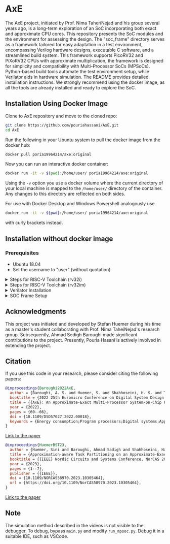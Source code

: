 # AxE

The AxE project, initiated by Prof. Nima TaheriNejad and his group several years ago, is a long-term exploration of an SoC incorporating both exact and approximate CPU cores. This repository presents the SoC modules and the environment for assessing the design. The "soc_frame" directory serves as a framework tailored for easy adaptation in a test environment, encompassing Verilog hardware designs, executable C software, and a streamlined build system. This framework supports PicoRV32 and PiXoRV32 CPUs with approximate multiplication, the framework is designed for simplicity and compatibility with Multi-Processor SoCs (MPSoCs). Python-based build tools automate the test environment setup, while Verilator aids in hardware simulation. The README provides detailed installation instructions. We strongly recommend using the docker image, as all the tools are already installed and ready to explore the SoC.

## Installation Using Docker Image
Clone to AxE repository and move to the cloned repo:
```bash
git clone https://github.com/pouriahassani/AxE.git
cd AxE
```
Run the following in your Ubuntu system to pull the docker image from the docker hub:
```bash
docker pull poria19964214/axe:original
```
Now you can run an interactive docker container:
```bash
docker run -it -v $(pwd):/home/user/ poria19964214/axe:original
```
Using the `-v` option you use a docker volume where the current directory of your local machine is mapped to the `/home/user/` directory of the container. Any changes to this directory are reflected on both sides. 

For use with Docker Desktop and Windows Powershell analogously use 
```bash
docker run -it -v ${pwd}:/home/user/ poria19964214/axe:original
```
with curly brackets instead.

## Installation without docker image
### Prerequisites
- Ubuntu 18.04
- Set the username to "user" (without quotation)

<details>
<summary>Steps for RISC-V Toolchain (rv32i)</summary>

```bash
cd
sudo mkdir /opt/riscv32i
sudo chown $USER /opt/riscv32i
git clone https://github.com/riscv/riscv-gnu-toolchain riscv-gnu-toolchain-rv32i
cd riscv-gnu-toolchain-rv32i/
git checkout 411d134
git submodule update --init --recursive
mkdir build; cd build
../configure --with-arch=rv32i --prefix=/opt/riscv32i
make -j$(nproc)
```

</details>

<details>
<summary>Steps for RISC-V Toolchain (rv32im)</summary>

```bash
cd
sudo mkdir /opt/riscv32im
sudo chown $USER /opt/riscv32im
git clone https://github.com/riscv/riscv-gnu-toolchain riscv-gnu-toolchain-rv32im
cd riscv-gnu-toolchain-rv32im/
git checkout 411d134
git submodule update --init --recursive
mkdir build; cd build
../configure --with-arch=rv32im --prefix=/opt/riscv32im
make -j$(nproc)
```

</details>

<details>
<summary>Verilator Installation</summary>

```bash
cd
sudo apt-get install git perl python3 make autoconf g++ flex bison ccache libfl2 libfl-dev  zlibc zlib1g zlib1g-dev libgoogle-perftools-dev numactl perl-doc
git clone https://github.com/verilator/verilator 
unset VERILATOR_ROOT
cd verilator
git pull
git checkout v4.028
autoconf
./configure
make -j `nproc`
sudo make install
```

</details>

<details>
<summary>SOC Frame Setup</summary>

1. Extract the SOC_FRAME tar files.
2. Rename the folder to "soc_frame."
3. Ensure the full address is "/home/user/soc_frame."
   - If not feasible, search for "/home/user/soc_frame" in all files and replace it with the desired path.
   - The path should not have spaces in it.

</details>

## Acknowledgments

This project was initiated and developed by Stefan Huemer during his time as a master's student collaborating with Prof. Nima TaheiNejad's research group. Subsequently, Ahmad Sedigh Baroughi made significant contributions to the project. Presently, Pouria Hasani is actively involved in extending the project.

## Citation

If you use this code in your research, please consider citing the following papers:

```bibtex
@inproceedings{Baroughi2022AxE,
  author = {Baroughi, A. S. and Huemer, S. and Shahhoseini, H. S. and TaheriNejad, N.},
  booktitle = {2022 25th Euromicro Conference on Digital System Design (DSD)},
  title = {{AxE}: An Approximate-Exact Multi-Processor System-on-Chip Platform},
  year = {2022},
  pages = {60--66},
  doi = {10.1109/DSD57027.2022.00018},
  keywords = {Energy consumption;Program processors;Digital systems;Approximate computing;Gray-scale;Software;Hardware;Approximation Computing;Multi-Processor System-on-Chip (MPSoC);Approximate and Exact MPSoC;Task Mapping;RISC-V},
}
```
[Link to the paper](https://eclectx.org/Publications/2022_DSD_AxEmpsoc.pdf)

```bibtex
@inproceedings{HuemerBST23,
  author = {Huemer, Sini and Baroughi, Ahmad Sadigh and Shahhoseini, Hadi Shahriar and TaheriNejad, Nima},
  title = {Approximation-aware Task Partitioning on an Approximate-Exact MPSoC ({AxE})},
  booktitle = {{IEEE} Nordic Circuits and Systems Conference, NorCAS 2023, Aalborg, Denmark, October 31 - Nov. 1, 2023},
  year = {2023},
  pages = {1--7},
  publisher = {{IEEE}},
  doi = {10.1109/NORCAS58970.2023.10305464},
  url = {https://doi.org/10.1109/NorCAS58970.2023.10305464},
}
```
[Link to the paper](https://eclectx.org/Publications/C50.pdf)

## Note

The simulation method described in the videos is not visible to the debugger. To debug, bypass `main.py` and modify `run_mpsoc.py`. Debug it in a suitable IDE, such as VSCode.
